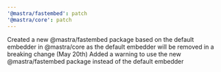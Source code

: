 ```yaml
---
'@mastra/fastembed': patch
'@mastra/core': patch
---
```


Created a new @mastra/fastembed package based on the default embedder in @mastra/core as the default embedder will be removed in a breaking change (May 20th)
Added a warning to use the new @mastra/fastembed package instead of the default embedder

